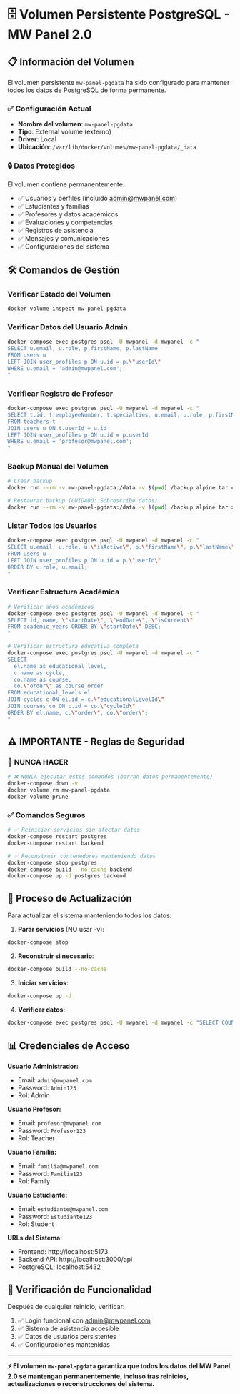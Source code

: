 # 🗄️ Volumen Persistente PostgreSQL - MW Panel 2.0

## 📋 **Información del Volumen**

El volumen persistente `mw-panel-pgdata` ha sido configurado para mantener todos los datos de PostgreSQL de forma permanente.

### ✅ **Configuración Actual**
- **Nombre del volumen**: `mw-panel-pgdata`
- **Tipo**: External volume (externo)
- **Driver**: Local
- **Ubicación**: `/var/lib/docker/volumes/mw-panel-pgdata/_data`

### 🔒 **Datos Protegidos**
El volumen contiene permanentemente:
- ✅ Usuarios y perfiles (incluido admin@mwpanel.com)
- ✅ Estudiantes y familias
- ✅ Profesores y datos académicos
- ✅ Evaluaciones y competencias
- ✅ Registros de asistencia
- ✅ Mensajes y comunicaciones
- ✅ Configuraciones del sistema

## 🛠️ **Comandos de Gestión**

### **Verificar Estado del Volumen**
```bash
docker volume inspect mw-panel-pgdata
```

### **Verificar Datos del Usuario Admin**
```bash
docker-compose exec postgres psql -U mwpanel -d mwpanel -c "
SELECT u.email, u.role, p.firstName, p.lastName 
FROM users u 
LEFT JOIN user_profiles p ON u.id = p.\"userId\" 
WHERE u.email = 'admin@mwpanel.com';
"
```

### **Verificar Registro de Profesor**
```bash
docker-compose exec postgres psql -U mwpanel -d mwpanel -c "
SELECT t.id, t.employeeNumber, t.specialties, u.email, u.role, p.firstName, p.lastName
FROM teachers t
JOIN users u ON t.userId = u.id
LEFT JOIN user_profiles p ON u.id = p.userId
WHERE u.email = 'profesor@mwpanel.com';
"
```

### **Backup Manual del Volumen**
```bash
# Crear backup
docker run --rm -v mw-panel-pgdata:/data -v $(pwd):/backup alpine tar czf /backup/pgdata-backup-$(date +%Y%m%d-%H%M%S).tar.gz /data

# Restaurar backup (CUIDADO: Sobrescribe datos)
docker run --rm -v mw-panel-pgdata:/data -v $(pwd):/backup alpine tar xzf /backup/pgdata-backup-YYYYMMDD-HHMMSS.tar.gz -C /
```

### **Listar Todos los Usuarios**
```bash
docker-compose exec postgres psql -U mwpanel -d mwpanel -c "
SELECT u.email, u.role, u.\"isActive\", p.\"firstName\", p.\"lastName\" 
FROM users u 
LEFT JOIN user_profiles p ON u.id = p.\"userId\" 
ORDER BY u.role, u.email;
"
```

### **Verificar Estructura Académica**
```bash
# Verificar años académicos
docker-compose exec postgres psql -U mwpanel -d mwpanel -c "
SELECT id, name, \"startDate\", \"endDate\", \"isCurrent\" 
FROM academic_years ORDER BY \"startDate\" DESC;
"

# Verificar estructura educativa completa
docker-compose exec postgres psql -U mwpanel -d mwpanel -c "
SELECT 
  el.name as educational_level,
  c.name as cycle,
  co.name as course,
  co.\"order\" as course_order
FROM educational_levels el
JOIN cycles c ON el.id = c.\"educationalLevelId\"
JOIN courses co ON c.id = co.\"cycleId\"
ORDER BY el.name, c.\"order\", co.\"order\";
"
```

## ⚠️ **IMPORTANTE - Reglas de Seguridad**

### 🚫 **NUNCA HACER**
```bash
# ❌ NUNCA ejecutar estos comandos (borran datos permanentemente)
docker-compose down -v
docker volume rm mw-panel-pgdata
docker volume prune
```

### ✅ **Comandos Seguros**
```bash
# ✅ Reiniciar servicios sin afectar datos
docker-compose restart postgres
docker-compose restart backend

# ✅ Reconstruir contenedores manteniendo datos
docker-compose stop postgres
docker-compose build --no-cache backend
docker-compose up -d postgres backend
```

## 🔄 **Proceso de Actualización**

Para actualizar el sistema manteniendo todos los datos:

1. **Parar servicios** (NO usar -v):
```bash
docker-compose stop
```

2. **Reconstruir si necesario**:
```bash
docker-compose build --no-cache
```

3. **Iniciar servicios**:
```bash
docker-compose up -d
```

4. **Verificar datos**:
```bash
docker-compose exec postgres psql -U mwpanel -d mwpanel -c "SELECT COUNT(*) as total_users FROM users;"
```

## 📊 **Credenciales de Acceso**

**Usuario Administrador:**
- Email: `admin@mwpanel.com`
- Password: `Admin123`
- Rol: Admin

**Usuario Profesor:**
- Email: `profesor@mwpanel.com`
- Password: `Profesor123`
- Rol: Teacher

**Usuario Familia:**
- Email: `familia@mwpanel.com`
- Password: `Familia123`
- Rol: Family

**Usuario Estudiante:**
- Email: `estudiante@mwpanel.com`
- Password: `Estudiante123`
- Rol: Student

**URLs del Sistema:**
- Frontend: http://localhost:5173
- Backend API: http://localhost:3000/api
- PostgreSQL: localhost:5432

## 🎯 **Verificación de Funcionalidad**

Después de cualquier reinicio, verificar:

1. ✅ Login funcional con admin@mwpanel.com
2. ✅ Sistema de asistencia accesible
3. ✅ Datos de usuarios persistentes
4. ✅ Configuraciones mantenidas

---

**⚡ El volumen `mw-panel-pgdata` garantiza que todos los datos del MW Panel 2.0 se mantengan permanentemente, incluso tras reinicios, actualizaciones o reconstrucciones del sistema.**